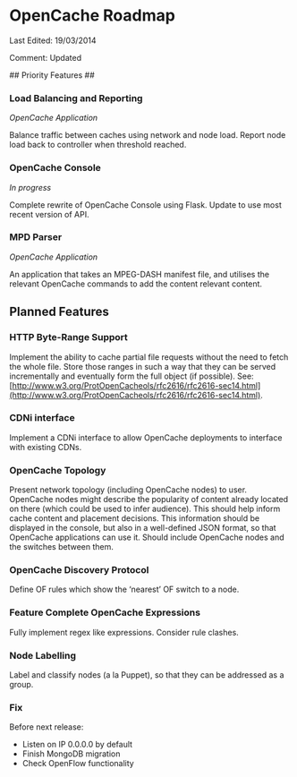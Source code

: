 # OpenCache Roadmap #

Last Edited: 19/03/2014

Comment: Updated

## Priority Features ##

### Load Balancing and Reporting ###
_OpenCache Application_

Balance traffic between caches using network and node load. Report node load back to controller when threshold reached.

### OpenCache Console ###
_In progress_

Complete rewrite of OpenCache Console using Flask. Update to use most recent version of API. 

### MPD Parser ###
_OpenCache Application_

An application that takes an MPEG-DASH manifest file, and utilises the relevant OpenCache commands to add the content relevant content.

## Planned Features ##

### HTTP Byte-Range Support ###
Implement the ability to cache partial file requests without the need to fetch the whole file. Store those ranges in such a way that they can be served incrementally and eventually form the full object (if possible). See: [http://www.w3.org/ProtOpenCacheols/rfc2616/rfc2616-sec14.html](http://www.w3.org/ProtOpenCacheols/rfc2616/rfc2616-sec14.html).

### CDNi interface ###
Implement a CDNi interface to allow OpenCache deployments to interface with existing CDNs.

### OpenCache Topology ###
Present network topology (including OpenCache nodes) to user. OpenCache nodes might describe the popularity of content already located on there (which could be used to infer audience). This should help inform cache content and placement decisions. This information should be displayed in the console, but also in a well-defined JSON format, so that OpenCache applications can use it. Should include OpenCache nodes and the switches between them.

### OpenCache Discovery Protocol ###
Define OF rules which show the ‘nearest’ OF switch to a node.

### Feature Complete OpenCache Expressions ###
Fully implement regex like expressions. Consider rule clashes.

### Node Labelling ###

Label and classify nodes (a la Puppet), so that they can be addressed as a group.

### Fix ###

Before next release:

* Listen on IP 0.0.0.0 by default
* Finish MongoDB migration 
* Check OpenFlow functionality